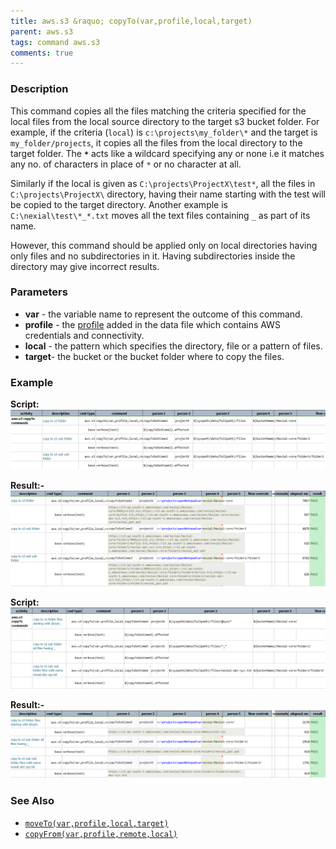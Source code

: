 ```yaml
---
title: aws.s3 &raquo; copyTo(var,profile,local,target)
parent: aws.s3
tags: command aws.s3
comments: true
---
```


### Description
This command copies all the files matching the criteria specified for the local files from the local source directory 
to the target s3 bucket folder. For example, if the criteria (`local`) is `c:\projects\my_folder\*` and the target is 
`my_folder/projects`, it copies all the files from the local directory to the target folder. The **`*`** acts like a 
wildcard specifying any or none i.e it matches any no. of characters in place of `*` or no character at all.

Similarly if the local is given as `C:\projects\ProjectX\test*`, all the files in `C:\projects\ProjectX\` directory, 
having their name starting with the test will be copied to the target directory. Another example is 
`C:\nexial\test\*_*.txt` moves all the text files containing `_` as part of its name.

However, this command should be applied only on local directories having only files and no subdirectories in it. 
Having subdirectories inside the directory may give incorrect results.


### Parameters
- **var** \- the variable name to represent the outcome of this command.
- **profile** \- the [profile](index#s3profile) added in the data file which contains AWS credentials and connectivity.
- **local** \- the pattern which specifies the directory, file or a pattern of files.
- **target**\- the bucket or the bucket folder where to copy the files.


### Example
**Script:**<br/>
![](image/copyTo_01.png)

**Result:-**<br/>
![](image/copyTo_02.png)

**Script:**<br/>
![](image/copyTo_03.png)

**Result:-**<br/>
![](image/copyTo_04.png)


### See Also
- [`moveTo(var,profile,local,target)`](moveTo(var,profile,local,target))
- [`copyFrom(var,profile,remote,local)`](copyFrom(var,profile,remote,local))

